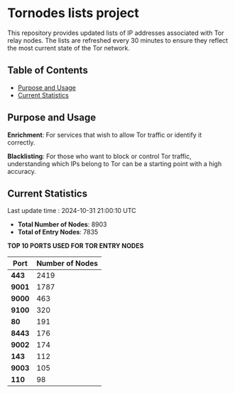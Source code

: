 # Tornodes lists project

This repository provides updated lists of IP addresses associated with Tor relay nodes. The lists are refreshed every 30 minutes to ensure they reflect the most current state of the Tor network.

## Table of Contents

- [Purpose and Usage](#purpose-and-usage)
- [Current Statistics](#current-statistics)


## Purpose and Usage

**Enrichment**: For services that wish to allow Tor traffic or identify it correctly.

**Blacklisting**: For those who want to block or control Tor traffic, understanding which IPs belong to Tor can be a starting point with a high accuracy.

## Current Statistics

Last update time : 2024-10-31 21:00:10 UTC

- **Total Number of Nodes**: 8903
- **Total of Entry Nodes**: 7835

**TOP 10 PORTS USED FOR TOR ENTRY NODES**

| **Port** | **Number of Nodes** |
|------|-----------------|
| **443**   | 2419  |
| **9001**   | 1787  |
| **9000**   | 463  |
| **9100**   | 320  |
| **80**   | 191  |
| **8443**   | 176  |
| **9002**   | 174  |
| **143**   | 112  |
| **9003**   | 105  |
| **110**   | 98  |

